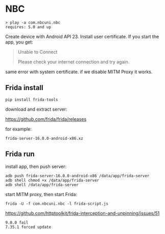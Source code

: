 # NBC

~~~
> play -a com.nbcuni.nbc
requires: 5.0 and up
~~~

Create device with Android API 23. Install user certificate. If you start the
app, you get:

> Unable to Connect
>
> Please check your internet connection and try again.

same error with system certificate. if we disable MITM Proxy it works.

## Frida install

~~~
pip install frida-tools
~~~

download and extract server:

https://github.com/frida/frida/releases

for example:

~~~
frida-server-16.0.0-android-x86.xz
~~~

## Frida run

install app, then push server:

~~~
adb push frida-server-16.0.0-android-x86 /data/app/frida-server
adb shell chmod +x /data/app/frida-server
adb shell /data/app/frida-server
~~~

start MITM proxy, then start Frida:

~~~
frida -U -f com.nbcuni.nbc -l frida-script.js
~~~

https://github.com/httptoolkit/frida-interception-and-unpinning/issues/51

~~~
9.0.0 fail
7.35.1 forced update
~~~
